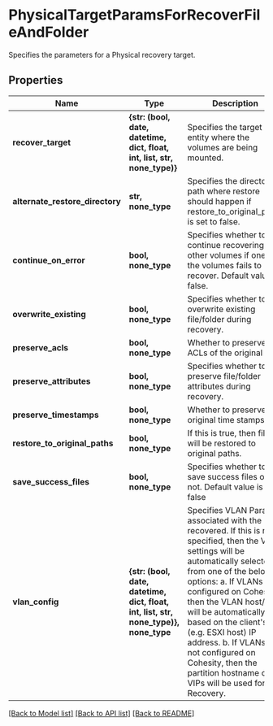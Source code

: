 # PhysicalTargetParamsForRecoverFileAndFolder

Specifies the parameters for a Physical recovery target.

## Properties
Name | Type | Description | Notes
------------ | ------------- | ------------- | -------------
**recover_target** | **{str: (bool, date, datetime, dict, float, int, list, str, none_type)}** | Specifies the target entity where the volumes are being mounted. | 
**alternate_restore_directory** | **str, none_type** | Specifies the directory path where restore should happen if restore_to_original_paths is set to false. | [optional] 
**continue_on_error** | **bool, none_type** | Specifies whether to continue recovering other volumes if one of the volumes fails to recover. Default value is false. | [optional] 
**overwrite_existing** | **bool, none_type** | Specifies whether to overwrite existing file/folder during recovery. | [optional] 
**preserve_acls** | **bool, none_type** | Whether to preserve the ACLs of the original file. | [optional] 
**preserve_attributes** | **bool, none_type** | Specifies whether to preserve file/folder attributes during recovery. | [optional] 
**preserve_timestamps** | **bool, none_type** | Whether to preserve the original time stamps. | [optional] 
**restore_to_original_paths** | **bool, none_type** | If this is true, then files will be restored to original paths. | [optional] 
**save_success_files** | **bool, none_type** | Specifies whether to save success files or not. Default value is false | [optional] 
**vlan_config** | **{str: (bool, date, datetime, dict, float, int, list, str, none_type)}, none_type** | Specifies VLAN Params associated with the recovered. If this is not specified, then the VLAN settings will be automatically selected from one of the below options: a. If VLANs are configured on Cohesity, then the VLAN host/VIP will be automatically based on the client&#39;s (e.g. ESXI host) IP address. b. If VLANs are not configured on Cohesity, then the partition hostname or VIPs will be used for Recovery. | [optional] 

[[Back to Model list]](../README.md#documentation-for-models) [[Back to API list]](../README.md#documentation-for-api-endpoints) [[Back to README]](../README.md)


